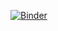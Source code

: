 [![Binder](https://mybinder.org/badge_logo.svg)](https://mybinder.org/v2/gh/afrigeri/geologic_modeling/HEAD?filepath=geophysics)
